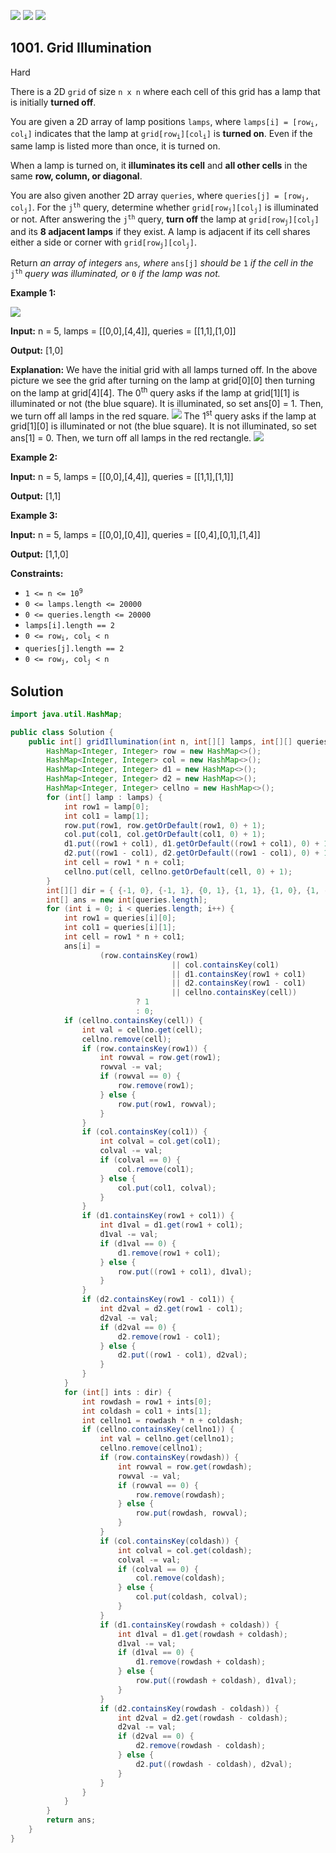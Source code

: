 [![](https://img.shields.io/github/stars/javadev/LeetCode-in-Java?label=Stars&style=flat-square)](https://github.com/javadev/LeetCode-in-Java)
[![](https://img.shields.io/github/forks/javadev/LeetCode-in-Java?label=Fork%20me%20on%20GitHub%20&style=flat-square)](https://github.com/javadev/LeetCode-in-Java/fork)
[![](https://img.shields.io/badge/-LeetCode%20in%20Kotlin-blue?style=flat-square)](https://github.com/javadev/LeetCode-in-Kotlin)

## 1001\. Grid Illumination

Hard

There is a 2D `grid` of size `n x n` where each cell of this grid has a lamp that is initially **turned off**.

You are given a 2D array of lamp positions `lamps`, where <code>lamps[i] = [row<sub>i</sub>, col<sub>i</sub>]</code> indicates that the lamp at <code>grid[row<sub>i</sub>][col<sub>i</sub>]</code> is **turned on**. Even if the same lamp is listed more than once, it is turned on.

When a lamp is turned on, it **illuminates its cell** and **all other cells** in the same **row, column, or diagonal**.

You are also given another 2D array `queries`, where <code>queries[j] = [row<sub>j</sub>, col<sub>j</sub>]</code>. For the <code>j<sup>th</sup></code> query, determine whether <code>grid[row<sub>j</sub>][col<sub>j</sub>]</code> is illuminated or not. After answering the <code>j<sup>th</sup></code> query, **turn off** the lamp at <code>grid[row<sub>j</sub>][col<sub>j</sub>]</code> and its **8 adjacent lamps** if they exist. A lamp is adjacent if its cell shares either a side or corner with <code>grid[row<sub>j</sub>][col<sub>j</sub>]</code>.

Return _an array of integers_ `ans`_,_ _where_ `ans[j]` _should be_ `1` _if the cell in the_ <code>j<sup>th</sup></code> _query was illuminated, or_ `0` _if the lamp was not._

**Example 1:**

![](https://assets.leetcode.com/uploads/2020/08/19/illu_1.jpg)

**Input:** n = 5, lamps = \[\[0,0],[4,4]], queries = \[\[1,1],[1,0]]

**Output:** [1,0]

**Explanation:** We have the initial grid with all lamps turned off. In the above picture we see the grid after turning on the lamp at grid[0][0] then turning on the lamp at grid[4][4]. The 0<sup>th</sup> query asks if the lamp at grid[1][1] is illuminated or not (the blue square). It is illuminated, so set ans[0] = 1. Then, we turn off all lamps in the red square. ![](https://assets.leetcode.com/uploads/2020/08/19/illu_step1.jpg) The 1<sup>st</sup> query asks if the lamp at grid[1][0] is illuminated or not (the blue square). It is not illuminated, so set ans[1] = 0. Then, we turn off all lamps in the red rectangle. ![](https://assets.leetcode.com/uploads/2020/08/19/illu_step2.jpg)

**Example 2:**

**Input:** n = 5, lamps = \[\[0,0],[4,4]], queries = \[\[1,1],[1,1]]

**Output:** [1,1]

**Example 3:**

**Input:** n = 5, lamps = \[\[0,0],[0,4]], queries = \[\[0,4],[0,1],[1,4]]

**Output:** [1,1,0]

**Constraints:**

*   <code>1 <= n <= 10<sup>9</sup></code>
*   `0 <= lamps.length <= 20000`
*   `0 <= queries.length <= 20000`
*   `lamps[i].length == 2`
*   <code>0 <= row<sub>i</sub>, col<sub>i</sub> < n</code>
*   `queries[j].length == 2`
*   <code>0 <= row<sub>j</sub>, col<sub>j</sub> < n</code>

## Solution

```java
import java.util.HashMap;

public class Solution {
    public int[] gridIllumination(int n, int[][] lamps, int[][] queries) {
        HashMap<Integer, Integer> row = new HashMap<>();
        HashMap<Integer, Integer> col = new HashMap<>();
        HashMap<Integer, Integer> d1 = new HashMap<>();
        HashMap<Integer, Integer> d2 = new HashMap<>();
        HashMap<Integer, Integer> cellno = new HashMap<>();
        for (int[] lamp : lamps) {
            int row1 = lamp[0];
            int col1 = lamp[1];
            row.put(row1, row.getOrDefault(row1, 0) + 1);
            col.put(col1, col.getOrDefault(col1, 0) + 1);
            d1.put((row1 + col1), d1.getOrDefault((row1 + col1), 0) + 1);
            d2.put((row1 - col1), d2.getOrDefault((row1 - col1), 0) + 1);
            int cell = row1 * n + col1;
            cellno.put(cell, cellno.getOrDefault(cell, 0) + 1);
        }
        int[][] dir = { {-1, 0}, {-1, 1}, {0, 1}, {1, 1}, {1, 0}, {1, -1}, {0, -1}, {-1, -1}};
        int[] ans = new int[queries.length];
        for (int i = 0; i < queries.length; i++) {
            int row1 = queries[i][0];
            int col1 = queries[i][1];
            int cell = row1 * n + col1;
            ans[i] =
                    (row.containsKey(row1)
                                    || col.containsKey(col1)
                                    || d1.containsKey(row1 + col1)
                                    || d2.containsKey(row1 - col1)
                                    || cellno.containsKey(cell))
                            ? 1
                            : 0;
            if (cellno.containsKey(cell)) {
                int val = cellno.get(cell);
                cellno.remove(cell);
                if (row.containsKey(row1)) {
                    int rowval = row.get(row1);
                    rowval -= val;
                    if (rowval == 0) {
                        row.remove(row1);
                    } else {
                        row.put(row1, rowval);
                    }
                }
                if (col.containsKey(col1)) {
                    int colval = col.get(col1);
                    colval -= val;
                    if (colval == 0) {
                        col.remove(col1);
                    } else {
                        col.put(col1, colval);
                    }
                }
                if (d1.containsKey(row1 + col1)) {
                    int d1val = d1.get(row1 + col1);
                    d1val -= val;
                    if (d1val == 0) {
                        d1.remove(row1 + col1);
                    } else {
                        row.put((row1 + col1), d1val);
                    }
                }
                if (d2.containsKey(row1 - col1)) {
                    int d2val = d2.get(row1 - col1);
                    d2val -= val;
                    if (d2val == 0) {
                        d2.remove(row1 - col1);
                    } else {
                        d2.put((row1 - col1), d2val);
                    }
                }
            }
            for (int[] ints : dir) {
                int rowdash = row1 + ints[0];
                int coldash = col1 + ints[1];
                int cellno1 = rowdash * n + coldash;
                if (cellno.containsKey(cellno1)) {
                    int val = cellno.get(cellno1);
                    cellno.remove(cellno1);
                    if (row.containsKey(rowdash)) {
                        int rowval = row.get(rowdash);
                        rowval -= val;
                        if (rowval == 0) {
                            row.remove(rowdash);
                        } else {
                            row.put(rowdash, rowval);
                        }
                    }
                    if (col.containsKey(coldash)) {
                        int colval = col.get(coldash);
                        colval -= val;
                        if (colval == 0) {
                            col.remove(coldash);
                        } else {
                            col.put(coldash, colval);
                        }
                    }
                    if (d1.containsKey(rowdash + coldash)) {
                        int d1val = d1.get(rowdash + coldash);
                        d1val -= val;
                        if (d1val == 0) {
                            d1.remove(rowdash + coldash);
                        } else {
                            row.put((rowdash + coldash), d1val);
                        }
                    }
                    if (d2.containsKey(rowdash - coldash)) {
                        int d2val = d2.get(rowdash - coldash);
                        d2val -= val;
                        if (d2val == 0) {
                            d2.remove(rowdash - coldash);
                        } else {
                            d2.put((rowdash - coldash), d2val);
                        }
                    }
                }
            }
        }
        return ans;
    }
}
```